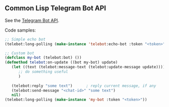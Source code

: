 ## Common Lisp Telegram Bot API

See the [Telegram Bot API](https://core.telegram.org/bots/api).

Code samples:
```lisp
;; Simple echo bot
(telebot:long-polling (make-instance 'telebot:echo-bot :token "<token>"))

;; Custom bot
(defclass my-bot (telebot:bot) ())
(defmethod telebot:on-update ((bot my-bot) update)
   (let ((text (telebot:message-text (telebot:update-message update))))
      ;; do something useful
      )
   
   (telebot:reply "some text")      ; reply current message, if any
   (telebot:send-message "<chat-id>" "some text")
   nil)
(telebot:long-polling (make-instance 'my-bot :token "<token>"))
```
